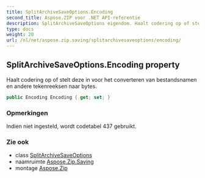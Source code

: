 ```yaml
---
title: SplitArchiveSaveOptions.Encoding
second_title: Aspose.ZIP voor .NET API-referentie
description: SplitArchiveSaveOptions eigendom. Haalt codering op of stelt deze in voor het converteren van bestandsnamen en andere tekenreeksen naar bytes.
type: docs
weight: 20
url: /nl/net/aspose.zip.saving/splitarchivesaveoptions/encoding/
---
```

## SplitArchiveSaveOptions.Encoding property

Haalt codering op of stelt deze in voor het converteren van bestandsnamen en andere tekenreeksen naar bytes.

```csharp
public Encoding Encoding { get; set; }
```

### Opmerkingen

Indien niet ingesteld, wordt codetabel 437 gebruikt.

### Zie ook

* class [SplitArchiveSaveOptions](../)
* naamruimte [Aspose.Zip.Saving](../../splitarchivesaveoptions/)
* montage [Aspose.Zip](../../../)


